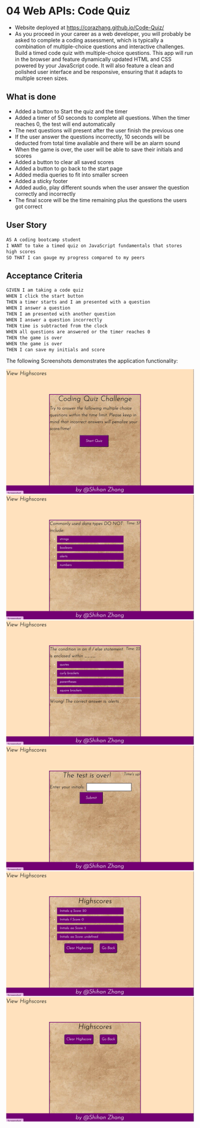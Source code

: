 # 04 Web APIs: Code Quiz
* Website deployed at https://corazhang.github.io/Code-Quiz/
* As you proceed in your career as a web developer, you will probably be asked to complete a coding assessment, which is typically a combination of multiple-choice questions and interactive challenges. Build a timed code quiz with multiple-choice questions. This app will run in the browser and feature dynamically updated HTML and CSS powered by your JavaScript code. It will also feature a clean and polished user interface and be responsive, ensuring that it adapts to multiple screen sizes.

## What is done
* Added a button to Start the quiz and the timer
* Added a timer of 50 seconds to complete all questions. When the timer reaches 0, the test will end automatically
* The next questions will present after the user finish the previous one
* If the user answer the questions incorrectly, 10 seconds will be deducted from total time avaliable and there will be an alarm sound
* When the game is over, the user will be able to save their initials and scores
* Added a button to clear all saved scores
* Added a button to go back to the start page
* Added media queries to fit into smaller screen
* Added a sticky footer
* Added audio, play different sounds when the user answer the question correctly and incorrectly
* The final score will be the time remaining plus the questions the users got correct
## User Story

```
AS A coding bootcamp student
I WANT to take a timed quiz on JavaScript fundamentals that stores high scores
SO THAT I can gauge my progress compared to my peers
```

## Acceptance Criteria

```
GIVEN I am taking a code quiz
WHEN I click the start button
THEN a timer starts and I am presented with a question
WHEN I answer a question
THEN I am presented with another question
WHEN I answer a question incorrectly
THEN time is subtracted from the clock
WHEN all questions are answered or the timer reaches 0
THEN the game is over
WHEN the game is over
THEN I can save my initials and score
```

The following Screenshots demonstrates the application functionality:

![alt text](Assets/Start.png)
![alt text](Assets/Questions.png)
![alt text](Assets/Answercheck.png)
![alt text](Assets/EnterInit.png)
![alt text](Assets/ScoreBoard.png)
![alt text](Assets/Clear.png)

